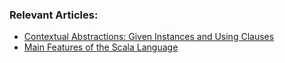 ### Relevant Articles:

- [Contextual Abstractions: Given Instances and Using Clauses](https://www.baeldung.com/scala/contextual-abstractions)
- [Main Features of the Scala Language](https://www.baeldung.com/scala/features)
